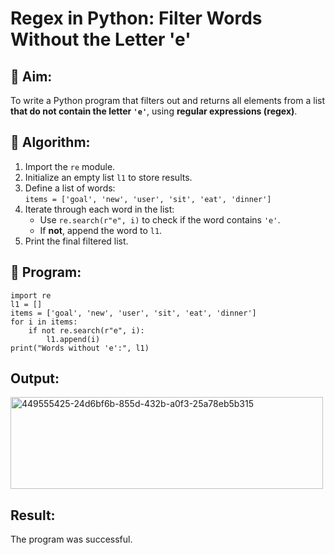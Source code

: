 # Regex in Python: Filter Words Without the Letter 'e'

## 🎯 Aim:
To write a Python program that filters out and returns all elements from a list **that do not contain the letter `'e'`**, using **regular expressions (regex)**.

## 🧠 Algorithm:
1. Import the `re` module.
2. Initialize an empty list `l1` to store results.
3. Define a list of words:  
   `items = ['goal', 'new', 'user', 'sit', 'eat', 'dinner']`
4. Iterate through each word in the list:
   - Use `re.search(r"e", i)` to check if the word contains `'e'`.
   - If **not**, append the word to `l1`.
5. Print the final filtered list.

## 🧾 Program:
```
import re
l1 = []
items = ['goal', 'new', 'user', 'sit', 'eat', 'dinner']
for i in items:
    if not re.search(r"e", i):
        l1.append(i)
print("Words without 'e':", l1)
```
## Output:
<img width="500" height="147" alt="449555425-24d6bf6b-855d-432b-a0f3-25a78eb5b315" src="https://github.com/user-attachments/assets/add3e804-6b9e-4eb5-971e-2073fb964ef9" />

## Result:
The program  was successful.
